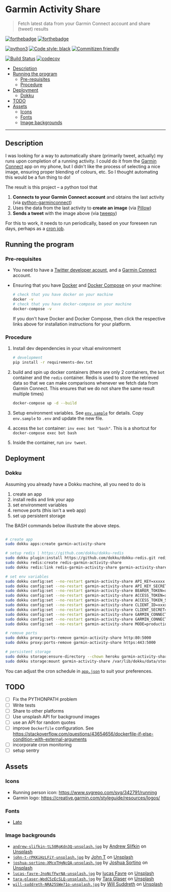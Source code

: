 # Garmin Activity Share

> Fetch latest data from your Garmin Connect account and share (tweet) results

[![forthebadge](https://forthebadge.com/images/badges/built-by-developers.svg)](https://forthebadge.com)
[![forthebadge](https://forthebadge.com/images/badges/made-with-python.svg)](https://forthebadge.com)

[![python3](https://img.shields.io/badge/python-3.8%20%7C%203.9%20%7C%203.10%20%7C%203.11-brightgreen.svg)](https://python3statement.org/#sections50-why)
[![Code style: black](https://img.shields.io/badge/code%20style-black-000000.svg)](https://github.com/psf/black)
[![Commitizen friendly](https://img.shields.io/badge/commitizen-friendly-brightgreen.svg)](http://commitizen.github.io/cz-cli/)

[![Build Status](https://github.com/engineervix/garmin-activity-share/actions/workflows/main.yml/badge.svg)](https://github.com/engineervix/garmin-activity-share/actions/workflows/main.yml)
[![codecov](https://codecov.io/gh/engineervix/garmin-activity-share/branch/main/graph/badge.svg)](https://codecov.io/gh/engineervix/garmin-activity-share)

<!-- START doctoc generated TOC please keep comment here to allow auto update -->
<!-- DON'T EDIT THIS SECTION, INSTEAD RE-RUN doctoc TO UPDATE -->

- [Description](#description)
- [Running the program](#running-the-program)
  - [Pre-requisites](#pre-requisites)
  - [Procedure](#procedure)
- [Deployment](#deployment)
  - [Dokku](#dokku)
- [TODO](#todo)
- [Assets](#assets)
  - [Icons](#icons)
  - [Fonts](#fonts)
  - [Image backgrounds](#image-backgrounds)

<!-- END doctoc generated TOC please keep comment here to allow auto update -->

---

## Description

I was looking for a way to automatically share (primarily tweet, actually) my runs upon completion of a running activity. I could do it from the [Garmin Connect](https://www.garmin.com/en-US/p/125677) app on my phone, but I didn't like the process of selecting a nice image, ensuring proper blending of colours, etc. So I thought automating this would be a fun thing to do!

The result is this project – a python tool that

1. **Connects to your Garmin Connect account** and obtains the last activity (via [python-garminconnect](https://github.com/cyberjunky/python-garminconnect))
2. Uses the data from the last activity to **create an image** (via [Pillow](https://pillow.readthedocs.io/en/stable/))
3. **Sends a tweet** with the image above (via [tweepy](https://www.tweepy.org/))

For this to work, it needs to run periodically, based on your foreseen run days, perhaps as a [cron job](https://en.wikipedia.org/wiki/Cron).

## Running the program

### Pre-requisites

- You need to have a [Twitter developer acount](https://developer.twitter.com/), and a [Garmin Connect](https://connect.garmin.com/) account.
- Ensuring that you have [Docker](https://docs.docker.com/get-docker/) and [Docker Compose](https://docs.docker.com/compose/install/) on your machine:

  ```sh
  # check that you have docker on your machine
  docker -v
  # check that you have docker-compose on your machine
  docker-compose -v
  ```

  If you don't have Docker and Docker Compose, then click the respective links above for installation instructions for your platform.

### Procedure

1. Install dev dependencies in your vitual environment

   ```bash
   # development
   pip install -r requirements-dev.txt
   ```

2. build and spin up docker containers (there are only 2 containers, the `bot` container and the `redis` container. Redis is used to store the retrieved data so that we can make comparisons whenever we fetch data from Garmin Connect. This ensures that we do not share the same result multiple times)

   ```bash
   docker-compose up -d --build
   ```

3. Setup environment variables. See [`env.sample`](.env.sample) for details. Copy `env.sample` to `.env` and update the new file.
4. access the `bot` container: `inv exec bot "bash"`. This is a shortcut for `docker-compose exec bot bash`
5. Inside the container, run `inv tweet`.

## Deployment

### Dokku

Assuming you already have a Dokku machine, all you need to do is

1. create an app
2. install redis and link your app
3. set environment variables
4. remove ports (this isn't a web app)
5. set up persistent storage

The BASH commands below illustrate the above steps.

```bash

# create app 
sudo dokku apps:create garmin-activity-share

# setup redis | https://github.com/dokku/dokku-redis
sudo dokku plugin:install https://github.com/dokku/dokku-redis.git redis
sudo dokku redis:create redis-garmin-activity-share
sudo dokku redis:link redis-garmin-activity-share garmin-activity-share

# set env variables
sudo dokku config:set --no-restart garmin-activity-share API_KEY=xxxxx && \
sudo dokku config:set --no-restart garmin-activity-share API_KEY_SECRET=xxxxx && \
sudo dokku config:set --no-restart garmin-activity-share BEARER_TOKEN=xxxxx && \
sudo dokku config:set --no-restart garmin-activity-share ACCESS_TOKEN=xxxxx && \
sudo dokku config:set --no-restart garmin-activity-share ACCESS_TOKEN_SECRET=xxxxx && \
sudo dokku config:set --no-restart garmin-activity-share CLIENT_ID=xxxxx && \
sudo dokku config:set --no-restart garmin-activity-share CLIENT_SECRET=xxxxx && \
sudo dokku config:set --no-restart garmin-activity-share GARMIN_CONNECT_EMAIL=xxxxx && \
sudo dokku config:set --no-restart garmin-activity-share GARMIN_CONNECT_AUTH=xxxxx && \
sudo dokku config:set --no-restart garmin-activity-share MODE=production

# remove ports
sudo dokku proxy:ports-remove garmin-activity-share http:80:5000
sudo dokku proxy:ports-remove garmin-activity-share https:443:5000

# persistent storage
sudo dokku storage:ensure-directory --chown heroku garmin-activity-share
sudo dokku storage:mount garmin-activity-share /var/lib/dokku/data/storage/garmin-activity-share:/home/tweepy/assets/dist
```

You can adjust the cron schedule in [`app.json`](app.json) to suit your preferences.

## TODO

- [ ] Fix the PYTHONPATH problem
- [ ] Write tests
- [ ] Share to other platforms
- [ ] Use unsplash API for background images
- [ ] use an API for random quotes
- [ ] improve `Dockerfile` configuration. See <https://stackoverflow.com/questions/43654656/dockerfile-if-else-condition-with-external-arguments>
- [ ] incorporate cron monitoring
- [ ] setup sentry

## Assets

### Icons

- Running person icon: <https://www.svgrepo.com/svg/342791/running>
- Garmin logo: <https://creative.garmin.com/styleguide/resources/logos/>

### Fonts

- [Lato](https://fonts.google.com/specimen/Lato/about)

### Image backgrounds

- [`andrew-slifkin-tL50RgKdn3Q-unsplash.jpg`](assets/unsplash_images/andrew-slifkin-tL50RgKdn3Q-unsplash.jpg) by [Andrew Slifkin](https://unsplash.com/@andrewslifkin?utm_source=unsplash&utm_medium=referral&utm_content=creditCopyText) on [Unsplash](https://unsplash.com/photos/tL50RgKdn3Q)
- [`john-t-rPKKiHzLFiY-unsplash.jpg`](assets/unsplash_images/john-t-rPKKiHzLFiY-unsplash.jpg) by [John T](https://unsplash.com/@john_thng?utm_source=unsplash&utm_medium=referral&utm_content=creditCopyText) on [Unsplash](https://unsplash.com/photos/rPKKiHzLFiY)
- [`joshua-sortino-XMcoTHgNcQA-unsplash.jpg`](assets/unsplash_images/joshua-sortino-XMcoTHgNcQA-unsplash.jpg) by [Joshua Sortino](https://unsplash.com/@sortino?utm_source=unsplash&utm_medium=referral&utm_content=creditCopyText) on [Unsplash](https://unsplash.com/photos/XMcoTHgNcQA)
- [`lucas-favre-JnoNcfFwrNA-unsplash.jpg`](assets/unsplash_images/lucas-favre-JnoNcfFwrNA-unsplash.jpg) by [lucas Favre](https://unsplash.com/@we_are_rising?utm_source=unsplash&utm_medium=referral&utm_content=creditCopyText) on [Unsplash](https://unsplash.com/photos/JnoNcfFwrNA)
- [`tara-glaser-WodC5zEcSLQ-unsplash.jpg`](assets/unsplash_images/tara-glaser-WodC5zEcSLQ-unsplash.jpg) by [Tara Glaser](https://unsplash.com/it/@jump2dream?utm_source=unsplash&utm_medium=referral&utm_content=creditCopyText) on [Unsplash](https://unsplash.com/photos/WodC5zEcSLQ)
- [`will-suddreth-NRA25SWe71o-unsplash.jpg`](assets/unsplash_images/will-suddreth-NRA25SWe71o-unsplash.jpg) by [Will Suddreth](https://unsplash.com/@willsudds?utm_source=unsplash&utm_medium=referral&utm_content=creditCopyText) on [Unsplash](https://unsplash.com/photos/NRA25SWe71o)
